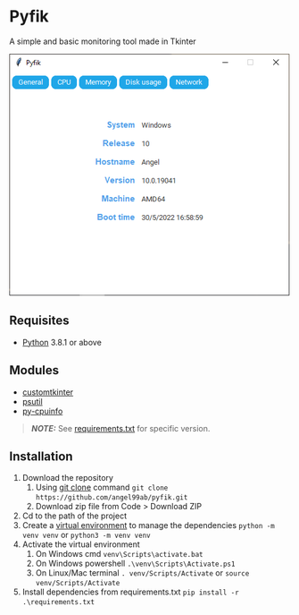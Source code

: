 # Pyfik

A simple and basic monitoring tool made in Tkinter

![](https://github.com/angel99ab/pyfik/blob/main/images/app.png)

## Requisites
- [Python](https://www.python.org/downloads/ "Python") 3.8.1 or above

## Modules
- [customtkinter](https://github.com/TomSchimansky/CustomTkinter "customtkinter")
- [psutil](https://github.com/giampaolo/psutil "psutil")
- [py-cpuinfo](https://github.com/workhorsy/py-cpuinfo "py-cpuinfo")

> **_NOTE:_**  See [requirements.txt](https://github.com/angel99ab/pyfik/blob/main/requirements.txt "requirements.txt") for specific version.

## Installation
1. Download the repository
	1. Using [git clone](https://www.git-scm.com/docs/git-clone "git clone") command
	`git clone https://github.com/angel99ab/pyfik.git`
	2. Download zip file from Code > Download ZIP
2. Cd to the path of the project
3. Create a [virtual environment](https://docs.python.org/3/tutorial/venv.html "virtual environment") to manage the dependencies
	`python -m venv venv` or `python3 -m venv venv`
4. Activate the virtual environment
	1. On Windows cmd
	`venv\Scripts\activate.bat`
	2. On Windows powershell
	`.\venv\Scripts\Activate.ps1`
	3. On Linux/Mac terminal
	`. venv/Scripts/Activate` or `source venv/Scripts/Activate`
5. Install dependencies from requirements.txt
	`pip install -r .\requirements.txt`